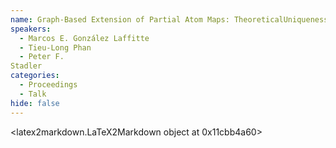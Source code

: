 ```yaml
---
name: Graph-Based Extension of Partial Atom Maps: TheoreticalUniqueness and Practical Algorithms
speakers:
  - Marcos E. González Laffitte
  - Tieu-Long Phan
  - Peter F.
Stadler
categories:
  - Proceedings
  - Talk
hide: false
---
```


<latex2markdown.LaTeX2Markdown object at 0x11cbb4a60>